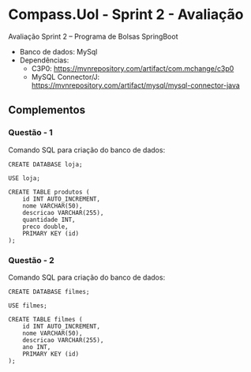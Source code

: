 # Compass.Uol - Sprint 2 - Avaliação

Avaliação Sprint 2 – Programa de Bolsas SpringBoot
- Banco de dados: MySql
- Dependências:
  - C3P0: https://mvnrepository.com/artifact/com.mchange/c3p0
  - MySQL Connector/J: https://mvnrepository.com/artifact/mysql/mysql-connector-java


## Complementos
### Questão - 1

Comando SQL para criação do banco de dados:

    CREATE DATABASE loja;
    
    USE loja;
    
    CREATE TABLE produtos (
        id INT AUTO_INCREMENT,
        nome VARCHAR(50),
        descricao VARCHAR(255),
        quantidade INT,
        preco double,
        PRIMARY KEY (id)
    );

### Questão - 2

Comando SQL para criação do banco de dados:

    CREATE DATABASE filmes;
    
    USE filmes;
    
    CREATE TABLE filmes (
        id INT AUTO_INCREMENT,
        nome VARCHAR(50),
        descricao VARCHAR(255),
        ano INT,
        PRIMARY KEY (id)
    );
